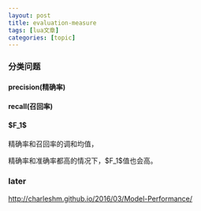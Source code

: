 ```yaml
---
layout: post
title: evaluation-measure 
tags: [lua文章]
categories: [topic]
---
```

<h3 id="分类问题"><a href="#分类问题" class="headerlink" title="分类问题"></a>分类问题</h3><h4 id="precision-精确率"><a href="#precision-精确率" class="headerlink" title="precision(精确率)"></a>precision(精确率)</h4><script type="math/tex; mode=display">P = frac{TP}{TP+FP} tag{1}</script><h4 id="recall-召回率"><a href="#recall-召回率" class="headerlink" title="recall(召回率)"></a>recall(召回率)</h4><script type="math/tex; mode=display">R = frac{TP}{TP+FN} tag{2}</script><h4 id="F-1"><a href="#F-1" class="headerlink" title="$F_1$"></a>$F_1$</h4><p>精确率和召回率的调和均值，</p>
<script type="math/tex; mode=display">
begin{align*}
frac{2}{F_1} & = frac{1}{P} + frac{1}{R}\
F_1 & = frac{2TP}{2TP + FP + FN} tag{3}
end{align*}</script><p>精确率和准确率都高的情况下，$F_1$值也会高。</p>
<h3 id="later"><a href="#later" class="headerlink" title="later"></a>later</h3><p><a href="http://charleshm.github.io/2016/03/Model-Performance/" target="_blank" rel="external noopener noreferrer">http://charleshm.github.io/2016/03/Model-Performance/</a></p>